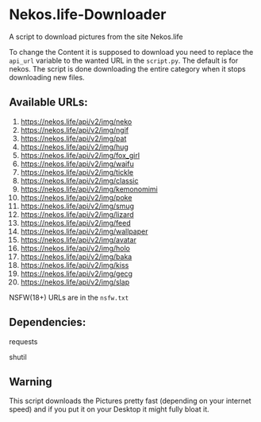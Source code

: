 # Nekos.life-Downloader
A script to download pictures from the site Nekos.life

To change the Content it is supposed to download you need to replace the `api_url` variable to the wanted URL in the `script.py`. The default is for nekos.
The script is done downloading the entire category when it stops downloading new files.

## Available URLs:

1. https://nekos.life/api/v2/img/neko
2. https://nekos.life/api/v2/img/ngif   
3. https://nekos.life/api/v2/img/pat
4. https://nekos.life/api/v2/img/hug
5. https://nekos.life/api/v2/img/fox_girl
6. https://nekos.life/api/v2/img/waifu
7. https://nekos.life/api/v2/img/tickle
8. https://nekos.life/api/v2/img/classic
9. https://nekos.life/api/v2/img/kemonomimi
10. https://nekos.life/api/v2/img/poke
11. https://nekos.life/api/v2/img/smug
12. https://nekos.life/api/v2/img/lizard
13. https://nekos.life/api/v2/img/feed
14. https://nekos.life/api/v2/img/wallpaper
15. https://nekos.life/api/v2/img/avatar
16. https://nekos.life/api/v2/img/holo
17. https://nekos.life/api/v2/img/baka
18. https://nekos.life/api/v2/img/kiss
19. https://nekos.life/api/v2/img/gecg
20. https://nekos.life/api/v2/img/slap

NSFW(18+) URLs are in the `nsfw.txt`

## Dependencies:
requests

shutil

## Warning
This script downloads the Pictures pretty fast (depending on your internet speed) and if you put it on your Desktop it might fully bloat it.
